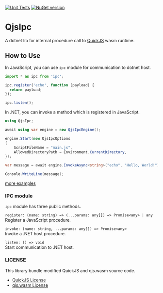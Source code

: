 [![Unit Tests](https://github.com/iwate/qjsipc/actions/workflows/test.yml/badge.svg)](https://github.com/iwate/qjsipc/actions/workflows/test.yml)
[![NuGet version](https://badge.fury.io/nu/QjsIpc.svg)](https://badge.fury.io/nu/QjsIpc)
# QjsIpc
A dotnet lib for internal procedure call to [QuickJS](https://bellard.org/quickjs/) wasm runtime.

## How to Use

In JavaScript, you can use `ipc` module for communication to dotnet host.

```js:main.js
import * as ipc from 'ipc';

ipc.register('echo', function (payload) {
  return payload;
});

ipc.listen();
```

In .NET, you can invoke a method which is registered in JavaScript.

```csharp:Program.cs
using QjsIpc;

await using var engine = new QjsIpcEngine();

engine.Start(new QjsIpcOptions
{
    ScriptFileName = "main.js",
    AllowedDirectoryPath = Environment.CurrentDirectory,
});

var message = await engine.InvokeAsync<string>("echo", "Hello, World!");

Console.WriteLine(message);
```

[more examples](https://github.com/iwate/qjsipc/tree/main/examples)

### IPC module

`ipc` module has three public methods.


`register: (name: string) => (...params: any[]) => Promise<any> | any`  
Register a JavaScript procedure.


`invoke: (name: string, ...params: any[]) => Promise<any>`  
Invoke a .NET host procedure.

`listen: () => void`  
Start communication to .NET host.


### LICENSE

This library bundle modified QuickJS and qjs.wasm source code.

- [QuickJS License](https://github.com/bellard/quickjs/blob/master/LICENSE)
- [qjs.wasm License](https://github.com/saghul/wasi-lab#license)
